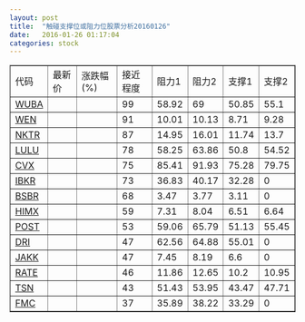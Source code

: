 ```yaml
---
layout: post
title:  "触碰支撑位或阻力位股票分析20160126"
date:   2016-01-26 01:17:04
categories: stock
---
```

<script type="text/javascript">
var stockList = []
stockList.push('gb_wuba');
stockList.push('gb_wen');
stockList.push('gb_nktr');
stockList.push('gb_lulu');
stockList.push('gb_cvx');
stockList.push('gb_ibkr');
stockList.push('gb_bsbr');
stockList.push('gb_himx');
stockList.push('gb_post');
stockList.push('gb_dri');
stockList.push('gb_jakk');
stockList.push('gb_rate');
stockList.push('gb_tsn');
stockList.push('gb_fmc');
</script>
<table border="1">
 <tr>
 <td>代码</td>
 <td>最新价</td>
 <td>涨跌幅(%)</td>
 <td>接近程度</td>
 <td>阻力1</td>
 <td>阻力2</td>
 <td>支撑1</td>
 <td>支撑2</td>
</tr>
  <tr id="wuba" class="green">
  <td><a href="http://stock.finance.sina.com.cn/usstock/quotes/WUBA.html" target="_blank">WUBA</a></td><td></td><td></td><td>99</td><td>58.92</td><td>69</td><td>50.85</td><td>55.1</td></tr>
  <tr id="wen" class="red">
  <td><a href="http://stock.finance.sina.com.cn/usstock/quotes/WEN.html" target="_blank">WEN</a></td><td></td><td></td><td>91</td><td>10.01</td><td>10.13</td><td>8.71</td><td>9.28</td></tr>
  <tr id="nktr" class="red">
  <td><a href="http://stock.finance.sina.com.cn/usstock/quotes/NKTR.html" target="_blank">NKTR</a></td><td></td><td></td><td>87</td><td>14.95</td><td>16.01</td><td>11.74</td><td>13.7</td></tr>
  <tr id="lulu" class="red">
  <td><a href="http://stock.finance.sina.com.cn/usstock/quotes/LULU.html" target="_blank">LULU</a></td><td></td><td></td><td>78</td><td>58.25</td><td>63.86</td><td>50.8</td><td>54.52</td></tr>
  <tr id="cvx" class="red">
  <td><a href="http://stock.finance.sina.com.cn/usstock/quotes/CVX.html" target="_blank">CVX</a></td><td></td><td></td><td>75</td><td>85.41</td><td>91.93</td><td>75.28</td><td>79.75</td></tr>
  <tr id="ibkr" class="green">
  <td><a href="http://stock.finance.sina.com.cn/usstock/quotes/IBKR.html" target="_blank">IBKR</a></td><td></td><td></td><td>73</td><td>36.83</td><td>40.17</td><td>32.28</td><td>0</td></tr>
  <tr id="bsbr" class="green">
  <td><a href="http://stock.finance.sina.com.cn/usstock/quotes/BSBR.html" target="_blank">BSBR</a></td><td></td><td></td><td>68</td><td>3.47</td><td>3.77</td><td>3.11</td><td>0</td></tr>
  <tr id="himx" class="red">
  <td><a href="http://stock.finance.sina.com.cn/usstock/quotes/HIMX.html" target="_blank">HIMX</a></td><td></td><td></td><td>59</td><td>7.31</td><td>8.04</td><td>6.51</td><td>6.64</td></tr>
  <tr id="post" class="green">
  <td><a href="http://stock.finance.sina.com.cn/usstock/quotes/POST.html" target="_blank">POST</a></td><td></td><td></td><td>53</td><td>59.06</td><td>65.79</td><td>51.13</td><td>55.45</td></tr>
  <tr id="dri" class="red">
  <td><a href="http://stock.finance.sina.com.cn/usstock/quotes/DRI.html" target="_blank">DRI</a></td><td></td><td></td><td>47</td><td>62.56</td><td>64.88</td><td>55.01</td><td>0</td></tr>
  <tr id="jakk" class="red">
  <td><a href="http://stock.finance.sina.com.cn/usstock/quotes/JAKK.html" target="_blank">JAKK</a></td><td></td><td></td><td>47</td><td>7.45</td><td>8.19</td><td>6.6</td><td>0</td></tr>
  <tr id="rate" class="green">
  <td><a href="http://stock.finance.sina.com.cn/usstock/quotes/RATE.html" target="_blank">RATE</a></td><td></td><td></td><td>46</td><td>11.86</td><td>12.65</td><td>10.2</td><td>10.95</td></tr>
  <tr id="tsn" class="red">
  <td><a href="http://stock.finance.sina.com.cn/usstock/quotes/TSN.html" target="_blank">TSN</a></td><td></td><td></td><td>43</td><td>51.43</td><td>53.95</td><td>43.47</td><td>47.71</td></tr>
  <tr id="fmc" class="red">
  <td><a href="http://stock.finance.sina.com.cn/usstock/quotes/FMC.html" target="_blank">FMC</a></td><td></td><td></td><td>37</td><td>35.89</td><td>38.22</td><td>33.29</td><td>0</td></tr>
</table>
